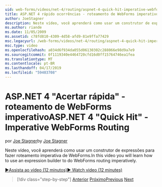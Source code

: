 ```yaml
---
uid: web-forms/videos/net-4/routing/aspnet-4-quick-hit-imperative-webforms-routing
title: ASP.NET 4 rápido ocorrências - roteamento de WebForms imperativo
author: JoeStagner
description: Neste vídeo, você aprenderá como usar um construtor de expressões para fazer roteamento imperativa de WebForms.
ms.author: riande
ms.date: 11/05/2009
ms.assetid: c78fd810-4309-4d58-afd9-81e9ffa77429
msc.legacyurl: /web-forms/videos/net-4/routing/aspnet-4-quick-hit-imperative-webforms-routing
msc.type: video
ms.openlocfilehash: a034d6f934da055d06130302c288066e98d9a7e9
ms.sourcegitcommit: 0f1119340e4464720cfd16d0ff15764746ea1fea
ms.translationtype: MT
ms.contentlocale: pt-BR
ms.lasthandoff: 04/17/2019
ms.locfileid: "59403708"
---
```

# <a name="aspnet-4-quick-hit---imperative-webforms-routing"></a><span data-ttu-id="a143a-103">ASP.NET 4 "Acertar rápida" - roteamento de WebForms imperativo</span><span class="sxs-lookup"><span data-stu-id="a143a-103">ASP.NET 4 "Quick Hit" - Imperative WebForms Routing</span></span>

<span data-ttu-id="a143a-104">por [Joe Stagner](https://github.com/JoeStagner)</span><span class="sxs-lookup"><span data-stu-id="a143a-104">by [Joe Stagner](https://github.com/JoeStagner)</span></span>

<span data-ttu-id="a143a-105">Neste vídeo, você aprenderá como usar um construtor de expressões para fazer roteamento imperativa de WebForms.</span><span class="sxs-lookup"><span data-stu-id="a143a-105">In this video you will learn how to use an expression builder to do WebForms routing imperatively.</span></span> 

[<span data-ttu-id="a143a-106">&#9654;Assista ao vídeo (12 minutos)</span><span class="sxs-lookup"><span data-stu-id="a143a-106">&#9654; Watch video (12 minutes)</span></span>](https://channel9.msdn.com/Blogs/ASP-NET-Site-Videos/aspnet-4-quick-hit-imperative-webforms-routing)

> [!div class="step-by-step"]
> <span data-ttu-id="a143a-107">[Anterior](aspnet-4-quick-hit-permanent-redirect.md)
> [Próximo](aspnet-4-quick-hit-declarative-webforms-routing.md)</span><span class="sxs-lookup"><span data-stu-id="a143a-107">[Previous](aspnet-4-quick-hit-permanent-redirect.md)
[Next](aspnet-4-quick-hit-declarative-webforms-routing.md)</span></span>
